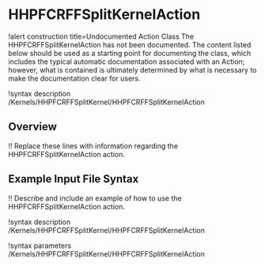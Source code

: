 # HHPFCRFFSplitKernelAction

!alert construction title=Undocumented Action Class
The HHPFCRFFSplitKernelAction has not been documented. The content listed below should be used as a starting point for
documenting the class, which includes the typical automatic documentation associated with an Action;
however, what is contained is ultimately determined by what is necessary to make the documentation
clear for users.

!syntax description /Kernels/HHPFCRFFSplitKernel/HHPFCRFFSplitKernelAction

## Overview

!! Replace these lines with information regarding the HHPFCRFFSplitKernelAction action.

## Example Input File Syntax

!! Describe and include an example of how to use the HHPFCRFFSplitKernelAction action.

!syntax description /Kernels/HHPFCRFFSplitKernel/HHPFCRFFSplitKernelAction

!syntax parameters /Kernels/HHPFCRFFSplitKernel/HHPFCRFFSplitKernelAction
